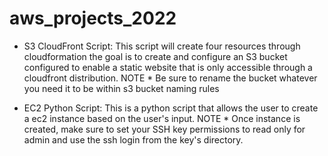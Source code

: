 # aws_projects_2022
- S3 CloudFront Script: This script will create four resources through cloudformation the goal is to create and configure an S3 bucket configured to enable a static website that is only accessible through a cloudfront distribution.
NOTE * Be sure to rename the bucket whatever you need it to be within s3 bucket naming rules

- EC2 Python Script: This is a python script that allows the user to create a ec2 instance based on the user's input.
NOTE * Once instance is created, make sure to set your SSH key permissions to read only for admin and use the ssh login from the key's directory.
